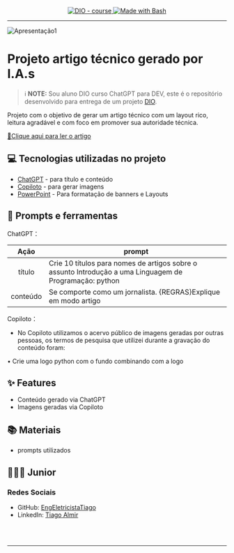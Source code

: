 

<p align="center">
  <a href="https://dio.me/"><img src="https://img.shields.io/badge/DIO-Course-28DA77?logo=youtube" alt="DIO - course">
  </a>
  <a href="https://www.gnu.org/software/bash/" title="Go to Bash homepage"><img src="https://img.shields.io/badge/Prompt-Project-blue?logo=gnu-bash&amp;logoColor=white" alt="Made with Bash">
  </a>
</p>

-------

![Apresentação1](https://github.com/EngEletricistaTiago/Artigo-python/assets/166224659/b196a609-fa18-4550-a82d-a0f3ffb849d0)



# Projeto artigo técnico gerado por I.A.s


 > ℹ️ **NOTE:** Sou aluno DIO curso ChatGPT para DEV, este é o repositório desenvolvido para entrega de um projeto [DIO](https://dio.me).



Projeto com o objetivo de gerar um artigo técnico com um layout rico, leitura agradável e com foco em promover sua autoridade técnica.

<a href="https://web.dio.me/articles/python-do-zero-ao-intermediario-dominando-os-conceitos-essenciais-da-linguagem?back=%2Farticles&open-modal=true&page=1&order=oldest" title="View PDF now"> 📕Clique aqui para ler o artigo</a>

## 💻 Tecnologias utilizadas no projeto

- [ChatGPT](https://chat.openai.com/) - para título e conteúdo
- [Copiloto](https://copilot.microsoft.com/) - para gerar imagens
- [PowerPoint](https://www.microsoft.com/en/microsoft-365/powerpoint) - Para formatação de banners e Layouts

## 📄 Prompts e ferramentas


ChatGPT：

|   Ação   | prompt                                                                                                                                                                                                                                                                         |
| :------: | ------------------------------------------------------------------------------------------------------------------------------------------------------------------------------------------------------------------------------------------------------------------------------ |
|  título  | Crie 10 títulos para nomes de artigos sobre o assunto Introdução a uma Linguagem de Programação: python                                                                                                                                                                                                    |
| conteúdo | Se comporte como um jornalista. {REGRAS}Explique em modo artigo |


Copiloto：

- No Copiloto utilizamos o acervo público de imagens geradas por outras pessoas, os termos de pesquisa que utilizei durante a gravação do conteúdo foram:

• Crie uma logo python com o fundo combinando com a logo



## ✨ Features

- Conteúdo gerado via ChatGPT
- Imagens geradas via Copiloto

## 📚 Materiais

- prompts utilizados

## 👨🏿‍🎓 Junior

### Redes Sociais

- GitHub: [EngEletricistaTiago](https://github.com/EngEletricistaTiago)
- LinkedIn: [Tiago Almir](https://www.linkedin.com/in/tiago-almir-81943a2b2/)

</p>
<br/><br/>
<p>

---

